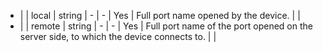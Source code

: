* |       | local          | string  | -              |   -           | Yes          | Full port name opened by the device.          |       |
* |       | remote         | string  | -              |   -           | Yes          | Full port name of the port opened on the server side, to which the device connects to.    |     |
